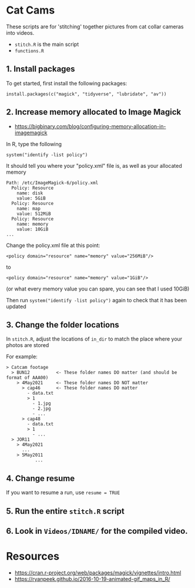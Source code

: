 # Cat Cams

These scripts are for 'stitching' together pictures from cat collar cameras into 
videos.

- `stitch.R` is the main script
- `functions.R`

## 1. Install packages
To get started, first install the following packages:

```
install.packages(c("magick", "tidyverse", "lubridate", "av"))
```

## 2. Increase memory allocated to Image Magick

- https://bigbinary.com/blog/configuring-memory-allocation-in-imagemagick

In R, type the following
```
system("identify -list policy")
```

It should tell you where your "policy.xml" file is, as well as your allocated memory

```
Path: /etc/ImageMagick-6/policy.xml
  Policy: Resource
    name: disk
    value: 5GiB
  Policy: Resource
    name: map
    value: 512MiB
  Policy: Resource
    name: memory
    value: 10GiB
...
```

Change the policy.xml file at this point:

`<policy domain="resource" name="memory" value="256MiB"/>`

to

`<policy domain="resource" name="memory" value="1GiB"/>`

(or what every memory value you can spare, you can see that I used 10GiB)

Then run `system("identify -list policy")` again to check that it has been updated


## 3. Change the folder locations
In `stitch.R`, adjust the locations of `in_dir` to match the place where your photos are stored

For example:

```
> Catcam footage
  > BUN12          <- These folder names DO matter (and should be format of AAA00)
    > 4May2021     <- These folder names DO NOT matter
      > cap46      <- These folder names DO matter
        - data.txt
        > 1
          - 1.jpg
          - 2.jpg 
          - ...
      > cap48 
        - data.txt
        > 1
          - ...
  > JOR11
    > 4May2021
      ...
    > 5May2011
           ...
```

## 4. Change resume

If you want to resume a run, use `resume = TRUE`

## 5. Run the entire `stitch.R` script

## 6. Look in `Videos/IDNAME/` for the compiled video.


# Resources

- https://cran.r-project.org/web/packages/magick/vignettes/intro.html
- https://ryanpeek.github.io/2016-10-19-animated-gif_maps_in_R/
